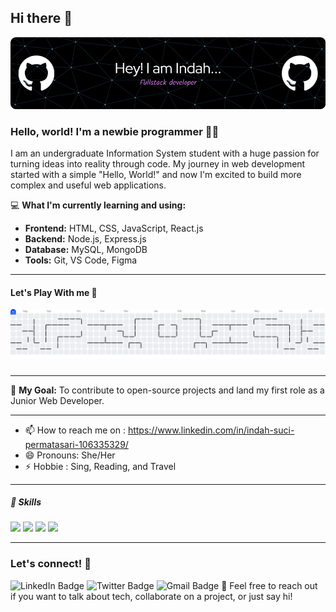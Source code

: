 ## Hi there 👋

![Indah Suci ](github-header-image%202.png)

### Hello, world! I'm a newbie programmer 👨‍💻

I am an undergraduate Information System student with a huge passion for turning ideas into reality through code. My journey in web development started with a simple "Hello, World!" and now I'm excited to build more complex and useful web applications.

💻 **What I'm currently learning and using:**
- **Frontend:** HTML, CSS, JavaScript, React.js
- **Backend:** Node.js, Express.js
- **Database:** MySQL, MongoDB
- **Tools:** Git, VS Code, Figma
___
####  Let's Play With me 🎯
<picture>
  <source media="(prefers-color-scheme: dark)" srcset="https://raw.githubusercontent.com/indahcodes-web/indahcodes-web/output/pacman-contribution-graph-dark.svg">
  <source media="(prefers-color-scheme: light)" srcset="https://raw.githubusercontent.com/indahcodes-web/indahcodes-web/output/pacman-contribution-graph.svg">
  <img alt="pacman contribution graph" src="https://raw.githubusercontent.com/indahcodes-web/indahcodes-web/output/pacman-contribution-graph.svg">
</picture>

###

---


🚀 **My Goal:** To contribute to open-source projects and land my first role as a Junior Web Developer.
___

<!--
**indahcodes-web/indahcodes-web** is a ✨ _special_ ✨ repository because its `README.md` (this file) appears on your GitHub profile.

Here are some ideas to get you started:

- 🔭 I’m currently working on ...
- 🌱 I’m currently learning ...
- 👯 I’m looking to collaborate on ...
- 🤔 I’m looking for help with ...
- 💬 Ask me about ...
- 📫 How to reach me: ...
- 😄 Pronouns: ...
- ⚡ Fun fact: ...
-->

- 📫 How to reach me on : https://www.linkedin.com/in/indah-suci-permatasari-106335329/ 
- 😄 Pronouns: She/Her
- ⚡ Hobbie : Sing, Reading, and Travel

___

##### 👾 Skills
<img src="https://img.shields.io/badge/HTML5-E34F26?style=for-the-badge&logo=html5&logoColor=white " />
<img src="https://img.shields.io/badge/CSS3-1572B6?style=for-the-badge&logo=css3&logoColor=white" />
<img src="https://img.shields.io/badge/JavaScript-323330?style=for-the-badge&logo=javascript&logoColor=F7DF1E" />
<img src="https://img.shields.io/badge/PHP-777BB4?style=for-the-badge&logo=php&logoColor=white" />

---
### Let's connect! 📲
![LinkedIn Badge](https://img.shields.io/badge/LinkedIn-0077B5) ![Twitter Badge](https://img.shields.io/badge/Twitter-1DA1F) ![Gmail Badge](https://img.shields.io/badge/Gmail-D14836) 
💬 Feel free to reach out if you want to talk about tech, collaborate on a project, or just say hi!


